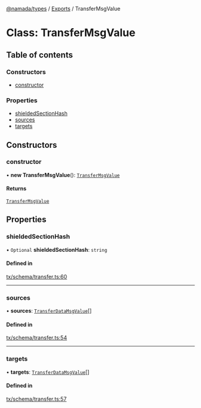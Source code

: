 [@namada/types](../README.md) / [Exports](../modules.md) / TransferMsgValue

# Class: TransferMsgValue

## Table of contents

### Constructors

- [constructor](TransferMsgValue.md#constructor)

### Properties

- [shieldedSectionHash](TransferMsgValue.md#shieldedsectionhash)
- [sources](TransferMsgValue.md#sources)
- [targets](TransferMsgValue.md#targets)

## Constructors

### constructor

• **new TransferMsgValue**(): [`TransferMsgValue`](TransferMsgValue.md)

#### Returns

[`TransferMsgValue`](TransferMsgValue.md)

## Properties

### shieldedSectionHash

• `Optional` **shieldedSectionHash**: `string`

#### Defined in

[tx/schema/transfer.ts:60](https://github.com/anoma/namada-interface/blob/8d368aaf/packages/types/src/tx/schema/transfer.ts#L60)

___

### sources

• **sources**: [`TransferDataMsgValue`](TransferDataMsgValue.md)[]

#### Defined in

[tx/schema/transfer.ts:54](https://github.com/anoma/namada-interface/blob/8d368aaf/packages/types/src/tx/schema/transfer.ts#L54)

___

### targets

• **targets**: [`TransferDataMsgValue`](TransferDataMsgValue.md)[]

#### Defined in

[tx/schema/transfer.ts:57](https://github.com/anoma/namada-interface/blob/8d368aaf/packages/types/src/tx/schema/transfer.ts#L57)
